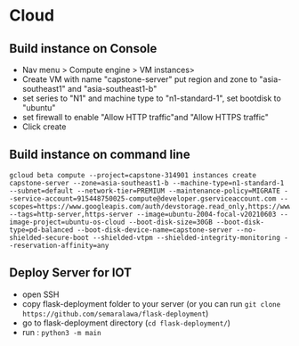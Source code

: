 # Cloud 
## Build instance on Console 

- Nav menu > Compute engine > VM instances>
- Create VM with name "capstone-server" put region and zone to "asia-southeast1" and "asia-southeast1-b"
- set series to "N1" and machine type to "n1-standard-1", set bootdisk to "ubuntu"
- set firewall to enable "Allow HTTP traffic"and "Allow HTTPS traffic" 
- Click create

## Build instance on command line
```
gcloud beta compute --project=capstone-314901 instances create capstone-server --zone=asia-southeast1-b --machine-type=n1-standard-1 --subnet=default --network-tier=PREMIUM --maintenance-policy=MIGRATE --service-account=915448750025-compute@developer.gserviceaccount.com --scopes=https://www.googleapis.com/auth/devstorage.read_only,https://www.googleapis.com/auth/logging.write,https://www.googleapis.com/auth/monitoring.write,https://www.googleapis.com/auth/servicecontrol,https://www.googleapis.com/auth/service.management.readonly,https://www.googleapis.com/auth/trace.append --tags=http-server,https-server --image=ubuntu-2004-focal-v20210603 --image-project=ubuntu-os-cloud --boot-disk-size=30GB --boot-disk-type=pd-balanced --boot-disk-device-name=capstone-server --no-shielded-secure-boot --shielded-vtpm --shielded-integrity-monitoring --reservation-affinity=any
```

## Deploy Server for IOT
- open SSH
- copy flask-deployment folder to your server (or you can run `git clone https://github.com/semaralawa/flask-deployment`)
- go to flask-deployment directory (`cd flask-deployment/`)
- run : `python3 -m main`
